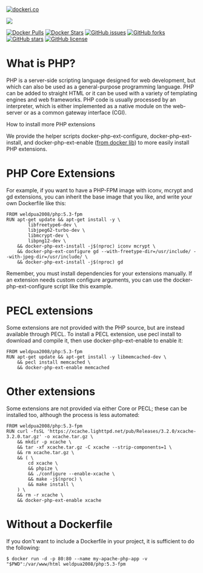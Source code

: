 [![dockeri.co](http://dockeri.co/image/weldpua2008/php)](https://hub.docker.com/r/weldpua2008/php/)

[![](https://imagelayers.io/badge/weldpua2008/php:latest.svg)](https://imagelayers.io/?images=weldpua2008/php:latest 'Get your own badge on imagelayers.io')

[![Docker Pulls](https://img.shields.io/docker/pulls/weldpua2008/php.svg)](https://hub.docker.com/r/weldpua2008/php/)
[![Docker Stars](https://img.shields.io/docker/stars/weldpua2008/php.svg)](https://hub.docker.com/r/weldpua2008/php/)
[![GitHub issues](https://img.shields.io/github/issues/weldpua2008/php.svg)](https://github.com/weldpua2008/docker-php/issues) [![GitHub forks](https://img.shields.io/github/forks/weldpua2008/docker-php.svg)](https://github.com/weldpua2008/docker-php/network) [![GitHub stars](https://img.shields.io/github/stars/weldpua2008/docker-php.svg)](https://github.com/weldpua2008/docker-php/stargazers) [![GitHub license](https://img.shields.io/badge/license-MIT-blue.svg)](https://raw.githubusercontent.com/weldpua2008/docker-php/master/LICENSE) 

# What is PHP?

PHP is a server-side scripting language designed for web development, but which can also be used as a general-purpose programming language. PHP can be added to straight HTML or it can be used with a variety of templating engines and web frameworks. PHP code is usually processed by an interpreter, which is either implemented as a native module on the web-server or as a common gateway interface (CGI).

How to install more PHP extensions

We provide the helper scripts docker-php-ext-configure, docker-php-ext-install, and docker-php-ext-enable ([from docker lib](https://github.com/docker-library/php)) to more easily install PHP extensions.

# PHP Core Extensions

For example, if you want to have a PHP-FPM image with iconv, mcrypt and gd extensions, you can inherit the base image that you like, and write your own Dockerfile like this:

```
FROM weldpua2008/php:5.3-fpm
RUN apt-get update && apt-get install -y \
        libfreetype6-dev \
        libjpeg62-turbo-dev \
        libmcrypt-dev \
        libpng12-dev \
    && docker-php-ext-install -j$(nproc) iconv mcrypt \
    && docker-php-ext-configure gd --with-freetype-dir=/usr/include/ --with-jpeg-dir=/usr/include/ \
    && docker-php-ext-install -j$(nproc) gd
```

Remember, you must install dependencies for your extensions manually. If an extension needs custom configure arguments, you can use the docker-php-ext-configure script like this example.

# PECL extensions

Some extensions are not provided with the PHP source, but are instead available through PECL. To install a PECL extension, use pecl install to download and compile it, then use docker-php-ext-enable to enable it:

```
FROM weldpua2008/php:5.3-fpm
RUN apt-get update && apt-get install -y libmemcached-dev \
    && pecl install memcached \
    && docker-php-ext-enable memcached
```

# Other extensions

Some extensions are not provided via either Core or PECL; these can be installed too, although the process is less automated:

```
FROM weldpua2008/php:5.3-fpm
RUN curl -fsSL 'https://xcache.lighttpd.net/pub/Releases/3.2.0/xcache-3.2.0.tar.gz' -o xcache.tar.gz \
    && mkdir -p xcache \
    && tar -xf xcache.tar.gz -C xcache --strip-components=1 \
    && rm xcache.tar.gz \
    && ( \
        cd xcache \
        && phpize \
        && ./configure --enable-xcache \
        && make -j$(nproc) \
        && make install \
    ) \
    && rm -r xcache \
    && docker-php-ext-enable xcache    
```

# Without a Dockerfile
If you don't want to include a Dockerfile in your project, it is sufficient to do the following:
```
$ docker run -d -p 80:80 --name my-apache-php-app -v "$PWD":/var/www/html weldpua2008/php:5.3-fpm
```
